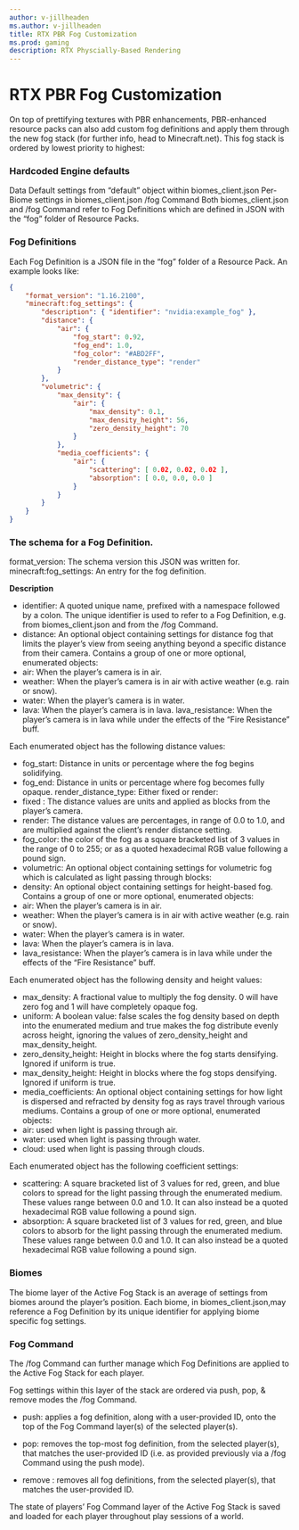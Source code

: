 ```yaml
---
author: v-jillheaden
ms.author: v-jillheaden
title: RTX PBR Fog Customization
ms.prod: gaming
description: RTX Physcially-Based Rendering
---
```


# RTX PBR Fog Customization

On top of prettifying textures with PBR enhancements, PBR-enhanced resource packs can also add custom fog definitions and apply them through the new fog stack (for further info, head to Minecraft.net). This fog stack is ordered by lowest priority to highest:

### Hardcoded Engine defaults

Data Default settings from “default” object within biomes_client.json
Per-Biome settings in biomes_client.json
/fog Command
Both biomes_client.json and /fog Command refer to Fog Definitions which are defined in JSON with the “fog” folder of Resource Packs.

### Fog Definitions

Each Fog Definition is a JSON file in the “fog” folder of a Resource Pack. An example looks like:

```json
{
    "format_version": "1.16.2100",
    "minecraft:fog_settings": {
        "description": { "identifier": "nvidia:example_fog" },
        "distance": {
            "air": {
                "fog_start": 0.92,
                "fog_end": 1.0,
                "fog_color": "#ABD2FF",
                "render_distance_type": "render"
            }
        },
        "volumetric": {
            "max_density": {
                "air": {
                    "max_density": 0.1,
                    "max_density_height": 56,
                    "zero_density_height": 70
                }
            },
            "media_coefficients": {
                "air": {
                    "scattering": [ 0.02, 0.02, 0.02 ],
                    "absorption": [ 0.0, 0.0, 0.0 ]
                }
            }
        }
    }
}
```

### The schema for a Fog Definition.

format_version: The schema version this JSON was written for.
minecraft:fog_settings: An entry for the fog definition.

**Description**

- identifier: A quoted unique name, prefixed with a namespace followed by a colon. The unique identifier is used to refer to a Fog Definition, e.g. from biomes_client.json and from the /fog Command.
- distance: An optional object containing settings for distance fog that limits the player’s view from seeing anything beyond a specific distance from their camera. Contains a group of one or more optional, enumerated objects:
- air: When the player’s camera is in air.
- weather: When the player’s camera is in air with active weather (e.g. rain or snow).
- water: When the player’s camera is in water.
- lava: When the player’s camera is in lava.
lava_resistance: When the player’s camera is in lava while under the effects of the “Fire Resistance” buff.

Each enumerated object has the following distance values:

- fog_start: Distance in units or percentage where the fog begins solidifying.
- fog_end: Distance in units or percentage where fog becomes fully opaque.
render_distance_type: Either fixed or render:
- fixed : The distance values are units and applied as blocks from the player’s camera.
- render: The distance values are percentages, in range of 0.0 to 1.0, and are multiplied against the client’s render distance setting.
- fog_color: the color of the fog as a square bracketed list of 3 values in the range of 0 to 255; or as a quoted hexadecimal RGB value following a pound sign.
- volumetric: An optional object containing settings for volumetric fog which is calculated as light passing through blocks:
- density: An optional object containing settings for height-based fog. Contains a group of one or more optional, enumerated objects:
- air: When the player’s camera is in air.
- weather: When the player’s camera is in air with active weather (e.g. rain or snow).
- water: When the player’s camera is in water.
- lava: When the player’s camera is in lava.
- lava_resistance: When the player’s camera is in lava while under the effects of the “Fire Resistance” buff.

Each enumerated object has the following density and height values:

- max_density: A fractional value to multiply the fog density. 0 will have zero fog and 1 will have completely opaque fog.
- uniform: A boolean value: false scales the fog density based on depth into the enumerated medium and true makes the fog distribute evenly across height, ignoring the values of zero_density_height and max_density_height.
- zero_density_height: Height in blocks where the fog starts densifying. Ignored if uniform is true.
- max_density_height: Height in blocks where the fog stops densifying. Ignored if uniform is true.
- media_coefficients: An optional object containing settings for how light is dispersed and refracted by density fog as rays travel through various mediums. Contains a group of one or more optional, enumerated objects:
- air: used when light is passing through air.
- water: used when light is passing through water.
- cloud: used when light is passing through clouds.

Each enumerated object has the following coefficient settings:

- scattering:  A square bracketed list of 3 values for red, green, and blue colors to spread for the light passing through the enumerated medium. These values range between 0.0 and 1.0. It can also instead be a quoted hexadecimal RGB value following a pound sign.
- absorption: A square bracketed list of 3 values for red, green, and blue colors to absorb for the light passing through the enumerated medium. These values range between 0.0 and 1.0. It can also instead be a quoted hexadecimal RGB value following a pound sign.

### Biomes

The biome layer of the Active Fog Stack is an average of settings from biomes around the player’s position. Each biome, in biomes_client.json,may reference a Fog Definition by its unique identifier for applying biome specific fog settings.

### Fog Command

The /fog Command can further manage which Fog Definitions are applied to the Active Fog Stack for each player.

Fog settings within this layer of the stack are ordered via push, pop, & remove modes the /fog Command.

- push: applies a fog definition, along with a user-provided ID, onto the top of the Fog Command layer(s) of the selected player(s).

- pop: removes the top-most fog definition, from the selected player(s), that matches the user-provided ID (i.e. as provided previously via a /fog Command using the push mode).

- remove : removes all fog definitions, from the selected player(s), that matches the user-provided ID.

The state of players’ Fog Command layer of the Active Fog Stack is saved and loaded for each player throughout play sessions of a world.